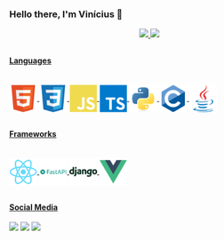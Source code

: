 ### Hello there, I'm Vinícius 👋

<div align="center">
  <a href="https://github.com/ViniciusCNB">
  <img height="180em" src="https://github-readme-stats.vercel.app/api?username=ViniciusCNB&show_icons=true&theme=tokyonight&include_all_commits=true&count_private=true"/>
  <img height="180em" src="https://github-readme-stats.vercel.app/api/top-langs/?username=ViniciusCNB&layout=compact&langs_count=7&theme=tokyonight"/>
</div>

##

#### Languages

<div style="display: inline_block"><br>
  <img align="center" alt="HTML" height="50" width="50" src="https://raw.githubusercontent.com/devicons/devicon/master/icons/html5/html5-original.svg">
  <img align="center" alt="CSS" height="50" width="50" src="https://raw.githubusercontent.com/devicons/devicon/master/icons/css3/css3-original.svg">
  <img align="center" alt="Js" height="50" width="50" src="https://raw.githubusercontent.com/devicons/devicon/master/icons/javascript/javascript-plain.svg">
  <img align="center" alt="Ts" height="50" width="50" src="https://raw.githubusercontent.com/devicons/devicon/master/icons/typescript/typescript-plain.svg">
  <img align="center" alt="Python" height="50" width="50" src="https://raw.githubusercontent.com/devicons/devicon/master/icons/python/python-original.svg">
  <img align="center" alt="C" height="50" width="50" src="https://github.com/devicons/devicon/blob/master/icons/c/c-original.svg">
  <img align="center" alt="Java" height="50" width="50" src="https://github.com/devicons/devicon/blob/master/icons/java/java-original.svg">
</div>

##

#### Frameworks

<div style="display: inline_block"><br>
  <img align="center" alt="React" height="50" width="50" src="https://raw.githubusercontent.com/devicons/devicon/master/icons/react/react-original.svg">
  <img align="center" alt="FastAPI" height="50" width="50" src="https://github.com/devicons/devicon/blob/master/icons/fastapi/fastapi-original-wordmark.svg">
  <img align="center" alt="Django" height="50" width="50" src="https://github.com/devicons/devicon/blob/master/icons/django/django-plain-wordmark.svg">
  <img align="center" alt="Vue" height="50" width="50" src="https://github.com/devicons/devicon/blob/master/icons/vuejs/vuejs-original.svg">
</div>

##

#### Social Media

<div>
  <a href="https://instagram.com/vinicius_cnborges" target="_blank"><img src="https://img.shields.io/badge/-Instagram-%23E4405F?style=for-the-badge&logo=instagram&logoColor=white" target="_blank"></a>
  <a href = "mailto:viniborg25@gmail.com"><img src="https://img.shields.io/badge/-Gmail-%23333?style=for-the-badge&logo=gmail&logoColor=white" target="_blank"></a>
  <a href="https://www.linkedin.com/in/vinicius-correa-nobre-borges" target="_blank"><img src="https://img.shields.io/badge/-LinkedIn-%230077B5?style=for-the-badge&logo=linkedin&logoColor=white" target="_blank"></a> 
</div>
